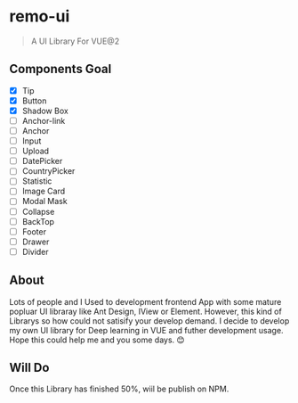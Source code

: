 # remo-ui

> A UI Library For VUE@2 

## Components Goal
- [x] Tip
- [X] Button
- [x] Shadow Box
- [ ] Anchor-link
- [ ] Anchor
- [ ] Input
- [ ] Upload
- [ ] DatePicker
- [ ] CountryPicker
- [ ] Statistic
- [ ] Image Card
- [ ] Modal Mask
- [ ] Collapse
- [ ] BackTop
- [ ] Footer
- [ ] Drawer
- [ ] Divider   

## About
Lots of people and I Used to development frontend App with some mature popluar UI libraray like Ant Design, IView or Element. However, this kind of Librarys so how could not satisify your develop demand. I decide to develop my own UI library for Deep learning in VUE and futher development usage. Hope this could help me and you some days. :blush:

## Will Do
Once this Library has finished 50%, wiil be publish on NPM. 